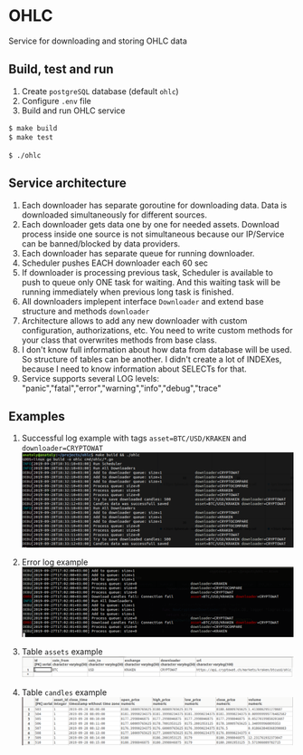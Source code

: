 # OHLC

Service for downloading and storing OHLC data

## Build, test and run

1. Create `postgreSQL` database (default `ohlc`)
2. Configure `.env` file
3. Build and run OHLC service
```
$ make build
$ make test

$ ./ohlc
```

## Service architecture
1. Each downloader has separate goroutine for downloading data. Data is downloaded simultaneously for different sources.
2. Each downloader gets data one by one for needed assets. Download process inside one source is not simultaneous because our IP/Service can be banned/blocked by data providers.
3. Each downloader has separate queue for running downloader.
4. Scheduler pushes EACH downloader each 60 sec
5. If downloader is processing previous task, Scheduler is available to push to queue only ONE task for waiting. And this waiting task will be running immediately when previous long task is finished.   
6. All downloaders implepent interface `Downloader` and extend base structure and methods `downloader`
7. Architecture allows to add any new downloader with custom configuration, authorizations, etc. You need to write custom methods for your class that overwrites methods from base class.
8. I don't know full information about how data from database will be used. So structure of tables can be another. I didn't create a lot of INDEXes, because I need to know information about SELECTs for that.
9. Service supports several LOG levels: "panic","fatal","error","warning","info","debug","trace"

## Examples
1. Successful log example with tags `asset=BTC/USD/KRAKEN` and `downloader=CRYPTOWAT`
![](docs/images/log_success.png)

2. Error log example
![](docs/images/log_error.png)

3. Table `assets` example
![](docs/images/table_assets.png)

4. Table `candles` example
![](docs/images/table_candles.png)
